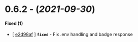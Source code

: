 
# 0.6.2 - (*2021-09-30*)

#### **Fixed (1)**
- [ [e2d98af](https://gitlab.codeopensrc.com/kc/website/-/commit/e2d98af) ] **`fixed`** - Fix .env handling and badge response  

